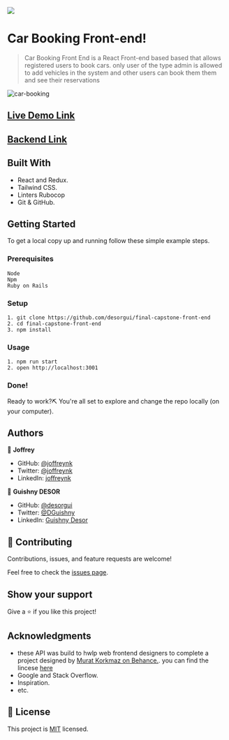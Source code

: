 ![](https://img.shields.io/badge/Microverse-blueviolet)

# Car Booking Front-end!


> Car Booking Front End is a React Front-end based based that allows registered users to book cars. only user of the type admin is allowed to add vehicles in  the system and other users can book them them and see their reservations

![car-booking](https://user-images.githubusercontent.com/60197357/207634682-592a3c5f-95ac-4c61-8a25-e3cbd66f38eb.png)


## [Live Demo Link](https://desorgui-car-booking.netlify.app/)

## [Backend Link](https://github.com/JoffreyNK/final-capstone)


## Built With

- React and Redux.
- Tailwind CSS.
- Linters Rubocop
- Git & GitHub.

## Getting Started

To get a local copy up and running follow these simple example steps.

### Prerequisites

    Node
    Npm
    Ruby on Rails
    

### Setup

    1. git clone https://github.com/desorgui/final-capstone-front-end
    2. cd final-capstone-front-end
    3. npm install

### Usage

    1. npm run start
    2. open http://localhost:3001
    

### Done!

Ready to work?⛏️ You're all set to explore and change the repo locally (on your computer).

## Authors

👤 **Joffrey**

- GitHub: [@joffreynk](https://github.com/joffreynk)
- Twitter: [@joffreynk](https://twitter.com/joffreynk)
- LinkedIn: [joffreynk](https://linkedin.com/in/joffreynk)

👤 **Guishny DESOR**

- GitHub: [@desorgui](https://github.com/desorgui)
- Twitter: [@DGuishny](https://twitter.com/DGuishny)
- LinkedIn: [Guishny Desor](https://www.linkedin.com/in/guishny-desor-5421a01a9/)

## 🤝 Contributing

Contributions, issues, and feature requests are welcome!

Feel free to check the [issues page](../../issues/).

## Show your support

Give a ⭐️ if you like this project!

## Acknowledgments

- these API was build to hwlp web frontend designers to complete a project designed by  [Murat Korkmaz on Behance.](https://www.behance.net/muratk). you can find the lincese [here](https://creativecommons.org/licenses/by-nc/4.0/)
- Google and Stack Overflow.
- Inspiration.
- etc.

## 📝 License

This project is [MIT](./MIT.md) licensed.
